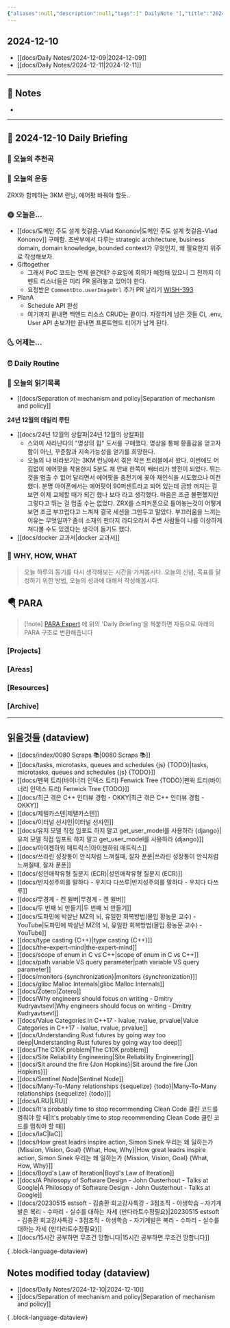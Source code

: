 ```yaml
---
{"aliases":null,"description":null,"tags":[" DailyNote "],"title":"2024-12-10","created":"2024-12-10T06:36:24","updated":"2024-12-10T20:35:01","dg-publish":true,"permalink":"/docs/daily-notes/2024-12-10/","dgPassFrontmatter":true}
---
```



## 2024-12-10

- [[docs/Daily Notes/2024-12-09\|2024-12-09]] 
- [[docs/Daily Notes/2024-12-11\|2024-12-11]]

---

## 📝 Notes

- 


---

## 📅 2024-12-10 Daily Briefing

### 🎵 오늘의 추천곡

### 🏃 오늘의 운동

ZRX와 함께하는 3KM 런닝, 에어팟 바꿔야 할듯..

### 🌞 오늘은...

- [[docs/도메인 주도 설계 첫걸음-Vlad Kononov\|도메인 주도 설계 첫걸음-Vlad Kononov]] 구매함. 초반부에서 다루는 strategic architecture, business domain, domain knowledge, bounded context가 무엇인지, 왜 필요한지 위주로 작성해보자.
- Giftogether
	- 그래서 PoC 코드는 언제 쓸건데? 수요일에 회의가 예정돼 있으니 그 전까지 이벤트 리스너들은 미리 PR 올려놓고 있어야 한다.
	- 요청받은 `CommentDto.userImageUrl` 추가 PR 날리기 [WISH-393](https://wishfund.atlassian.net/browse/WISH-393)
- PlanA
	- Schedule API 완성
	- 여기까지 끝내면 백엔드 리소스 CRUD는 끝이다. 자잘하게 남은 것들 CI, .env, User API 손보기만 끝내면 프론트엔드 티어가 남게 된다.

### 🌜 어제는...

### ⏰ Daily Routine

### 📖 오늘의 읽기목록

- [[docs/Separation of mechanism and policy\|Separation of mechanism and policy]]

**24년 12월의 데일리 루틴**

- [[docs/24년 12월의 상칼파\|24년 12월의 상칼파]]
	- 스와미 사라난다의 "명상의 힘" 도서를 구매했다. 명상을 통해 황홀감을 얻고자 함이 아닌, 꾸준함과 지속가능성을 얻기를 희망한다.
	- 오늘의 나 바라보기는 3KM 런닝에서 겪은 작은 트러블에서 왔다. 이번에도 어김없이 에어팟을 착용한지 5분도 채 안돼 한쪽이 배터리가 방전이 되었다. 뛰는 것을 멈출 수 없어 달리면서 에어팟을 충전기에 꽂아 재인식을 시도했으나 여전했다. 분명 아이폰에서는 에어팟이 90퍼센트라고 되어 있는데 금방 꺼지는 걸 보면 이제 교체할 때가 되긴 했나 보다 라고 생각했다. 마음은 조금 불편했지만 그렇다고 뛰는 걸 멈출 수는 없었다. ZRX를 스피커폰으로 틀어놓는것이 어떻게 보면 조금 부끄럽다고 느껴져 결국 세션을 그만두고 말았다. 부끄러움을 느끼는 이유는 무엇일까? 좀비 소재의 판타지 라디오라서 주변 사람들이 나를 이상하게 쳐다볼 수도 있겠다는 생각이 들기도 했다.
- [[docs/docker 교과서\|docker 교과서]]

### 🚀 WHY, HOW, WHAT

> 오늘 하루의 동기를 다시 생각해보는 시간을 가져봅시다. 오늘의 신념, 목표를 달성하기 위한 방법, 오늘의 성과에 대해서 작성해봅시다.

##  🪂 PARA

> [!note] [PARA Expert](https://chatgpt.com/g/g-46Xrh4MXk-para-expert) 에 위의 'Daily Briefing'을 복붙하면 자동으로 아래의 PARA 구조로 변환해줍니다

### [Projects]

### [Areas]

### [Resources]

### [Archive]

---

## 읽을것들 (dataview)

- [[docs/index/0080 Scraps 📚\|0080 Scraps 📚]]
- [[docs/tasks, microtasks, queues and schedules {js} {TODO}\|tasks, microtasks, queues and schedules {js} {TODO}]]
- [[docs/펜윅 트리(바이너리 인덱스 트리) Fenwick Tree {TODO}\|펜윅 트리(바이너리 인덱스 트리) Fenwick Tree {TODO}]]
- [[docs/최근 겪은 C++ 인터뷰 경험 - OKKY\|최근 겪은 C++ 인터뷰 경험 - OKKY]]
- [[docs/제텔카스텐\|제텔카스텐]]
- [[docs/이터널 선샤인\|이터널 선샤인]]
- [[docs/유저 모델 직접 임포트 하지 말고 get_user_model를 사용하라 {django}\|유저 모델 직접 임포트 하지 말고 get_user_model를 사용하라 {django}]]
- [[docs/아이젠하워 매트릭스\|아이젠하워 매트릭스]]
- [[docs/쓰라린 성장통이 안식처럼 느껴질때, 잘자 푼푼\|쓰라린 성장통이 안식처럼 느껴질때, 잘자 푼푼]]
- [[docs/성인애착유형 질문지 (ECR)\|성인애착유형 질문지 (ECR)]]
- [[docs/반지성주의를 말하다 - 우치다 다쓰루\|반지성주의를 말하다 - 우치다 다쓰루]]
- [[docs/무경계 - 켄 윌버\|무경계 - 켄 윌버]]
- [[docs/두 번째 뇌 만들기\|두 번째 뇌 만들기]]
- [[docs/도파민에 박살난 MZ의 뇌, 유일한 회복방법(몰입 황농문 교수) - YouTube\|도파민에 박살난 MZ의 뇌, 유일한 회복방법(몰입 황농문 교수) - YouTube]]
- [[docs/type casting {C++}\|type casting {C++}]]
- [[docs/the-expert-mind\|the-expert-mind]]
- [[docs/scope of enum in C vs C++\|scope of enum in C vs C++]]
- [[docs/path variable VS query parameter\|path variable VS query parameter]]
- [[docs/monitors {synchronization}\|monitors {synchronization}]]
- [[docs/glibc Malloc Internals\|glibc Malloc Internals]]
- [[docs/Zotero\|Zotero]]
- [[docs/Why engineers should focus on writing - Dmitry Kudryavtsevl\|Why engineers should focus on writing - Dmitry Kudryavtsevl]]
- [[docs/Value Categories in C++17 - lvalue, rvalue, prvalue\|Value Categories in C++17 - lvalue, rvalue, prvalue]]
- [[docs/Understanding Rust futures by going way too deep\|Understanding Rust futures by going way too deep]]
- [[docs/The C10K problem\|The C10K problem]]
- [[docs/Site Reliability Engineering\|Site Reliability Engineering]]
- [[docs/Sit around the fire {Jon Hopkins}\|Sit around the fire {Jon Hopkins}]]
- [[docs/Sentinel Node\|Sentinel Node]]
- [[docs/Many-To-Many relationships {sequelize} {todo}\|Many-To-Many relationships {sequelize} {todo}]]
- [[docs/LRU\|LRU]]
- [[docs/It's probably time to stop recommending Clean Code 클린 코드를 멈춰야 할 때\|It's probably time to stop recommending Clean Code 클린 코드를 멈춰야 할 때]]
- [[docs/IaC\|IaC]]
- [[docs/How great leadrs inspire action, Simon Sinek 우리는 왜 일하는가 {Mission, Vision, Goal} {What, How, Why}\|How great leadrs inspire action, Simon Sinek 우리는 왜 일하는가 {Mission, Vision, Goal} {What, How, Why}]]
- [[docs/Boyd's Law of Iteration\|Boyd's Law of Iteration]]
- [[docs/A Philosopy of Software Design - John Ousterhout - Talks at Google\|A Philosopy of Software Design - John Ousterhout - Talks at Google]]
- [[docs/20230515 estsoft - 김충환 회고강사특강 - 3점조직 - 야생학습 - 자기계발은 복리 - 수파리 - 실수를 대하는 자세 {만다라트수정필요}\|20230515 estsoft - 김충환 회고강사특강 - 3점조직 - 야생학습 - 자기계발은 복리 - 수파리 - 실수를 대하는 자세 {만다라트수정필요}]]
- [[docs/15시간 공부하면 무조건 망합니다\|15시간 공부하면 무조건 망합니다]]

{ .block-language-dataview}

## Notes modified today (dataview)

- [[docs/Daily Notes/2024-12-10\|2024-12-10]]
- [[docs/Separation of mechanism and policy\|Separation of mechanism and policy]]

{ .block-language-dataview}
